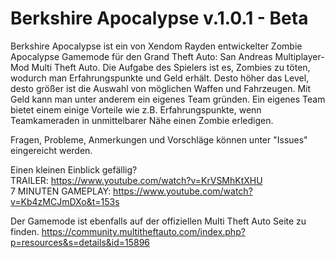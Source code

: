 # Berkshire Apocalypse v.1.0.1 - Beta

Berkshire Apocalypse ist ein von Xendom Rayden entwickelter Zombie Apocalypse Gamemode für den Grand Theft Auto: San Andreas Multiplayer-Mod Multi Theft Auto. Die Aufgabe des Spielers ist es, Zombies zu töten, wodurch man Erfahrungspunkte und Geld erhält. Desto höher das Level, desto größer ist die Auswahl von möglichen Waffen und Fahrzeugen. Mit Geld kann man unter anderem ein eigenes Team gründen. Ein eigenes Team bietet einem einige Vorteile wie z.B. Erfahrungspunkte, wenn Teamkameraden in unmittelbarer Nähe einen Zombie erledigen.

Fragen, Probleme, Anmerkungen und Vorschläge können unter "Issues" eingereicht werden.

Einen kleinen Einblick gefällig?   
TRAILER: https://www.youtube.com/watch?v=KrVSMhKtXHU   
7 MINUTEN GAMEPLAY: https://www.youtube.com/watch?v=Kb4zMCJmDXo&t=153s

Der Gamemode ist ebenfalls auf der offiziellen Multi Theft Auto Seite zu finden.
https://community.multitheftauto.com/index.php?p=resources&s=details&id=15896
